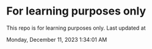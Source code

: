 # For learning purposes only
This repo is for learning purposes only.
Last updated at

Monday, December 11, 2023 1:34:01 AM

